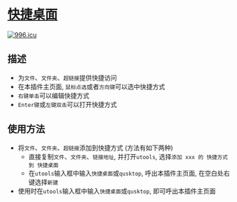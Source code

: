 # [快捷桌面](https://github.com/xiaomingTang/pin-text/tree/qusktop)

[![996.icu](https://img.shields.io/badge/link-996.icu-red.svg)](https://996.icu)

## 描述

- 为`文件`、`文件夹`、`超链接`提供快捷访问
- 在本插件主页面, `鼠标点选`或者`方向键`可以选中快捷方式
- `右键单击`可以编辑快捷方式
- `Enter键`或`左键双击`可以打开快捷方式

## 使用方法

- 将`文件`、`文件夹`、`超链接`添加到快捷方式 (方法有如下两种)
  - 直接复制`文件`、`文件夹`、`链接地址`, 并打开`utools`, 选择`添加 xxx 的 快捷方式 到 快捷桌面`
  - 在`utools`输入框中输入`快捷桌面`或`qusktop`, 呼出本插件主页面, 在空白处右键选择`新建`
- 使用时在`utools`输入框中输入`快捷桌面`或`qusktop`, 即可呼出本插件主页面
